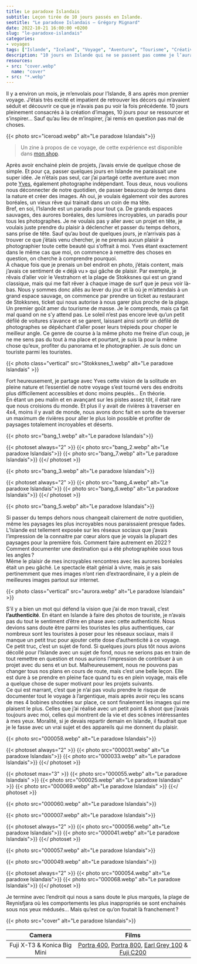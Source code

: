 ```yaml
---
title: Le paradoxe Islandais
subtitle: Leçon tirée de 10 jours passés en Islande.
seotitle: "Le paradoxe Islandais — Grégory Mignard"
date: 2022-10-21 16:00:00 +0200
slug: "le-paradoxe-islandais"
categories:
- voyages
tags: ["Islande", "Iceland", "Voyage", "Aventure", "Tourisme", "Créativité"]
description: "10 jours en Islande qui ne se passent pas comme je l’aurais imaginé, voici ce que j’ai appris de cette aventure."
resources:
- src: "cover.webp"
  name: "cover"
- src: "*.webp"
---
```


Il y a environ un mois, je m’envolais pour l’Islande, 8 ans après mon premier voyage. J’étais très excité et impatient de retrouver les décors qui m’avaient séduit et découvrir ce que je n’avais pas pu voir la fois précédente. 10 jours pleinement consacrés à la création d’images, 10 jours pour se ressourcer et s’inspirer…   Sauf qu’au lieu de m’inspirer, j’ai remis en question pas mal de choses.

{{< photo src="iceroad.webp" alt="Le paradoxe Islandais">}}

> Un zine à propos de ce voyage, de cette expérience est disponible dans [mon shop](https://gregorymignard.com/shop/).

Après avoir enchainé plein de projets, j’avais envie de quelque chose de simple. Et pour ça, passer quelques jours en Islande me paraissait une super idée. Je n’étais pas seul, car j’ai partagé cette aventure avec mon pote [Yves](https://www.instagram.com/yvesquere_/), également photographe indépendant. Tous deux, nous voulions nous déconnecter de notre quotidien, de passer beaucoup de temps dans la nature et créer des images. Ah oui, je voulais également voir des aurores boréales, un vieux rêve qui trainait dans un coin de ma tête.  
Bref, en soi, l’Islande est un paradis pour tout ça. De grands espaces sauvages, des aurores boréales, des lumières incroyables, un paradis pour tous les photographes. Je ne voulais pas y aller avec un projet en tête, je voulais juste prendre du plaisir à déclencher et passer du temps dehors, sans prise de tête. Sauf qu’au bout de quelques jours, je n’arrivais pas à trouver ce que j’étais venu chercher, je ne prenais aucun plaisir à photographier toute cette beauté qui s’offrait à moi. Yves étant exactement dans le même cas que moi, on commence à remettre des choses en question, on cherche à comprendre pourquoi.  
À chaque fois que je prenais un bel endroit en photo, j’étais content, mais j’avais ce sentiment de « déjà vu » qui gâche de plaisir. Par exemple, je rêvais d’aller voir le Vestrahorn et la plage de Stokksnes qui est un grand classique, mais qui me fait rêver à chaque image de surf que je peux voir là-bas. Nous y sommes donc allés au lever du jour et là où je m’attendais à un grand espace sauvage, on commence par prendre un ticket au restaurant de Stokksnes, ticket qui nous autorise à nous garer plus proche de la plage. Un premier goût amer du tourisme de masse. Je le comprends, mais ça fait mal quand on ne s’y attend pas. Le soleil n’est pas encore levé qu’un petit défilé de voitures s’avance et se garent, laissant ainsi sortir un défilé de photographes se dépêchant d’aller poser leurs trépieds pour choper le meilleur angle. Ce genre de course à la même photo me freine d’un coup, je ne me sens pas du tout à ma place et pourtant, je suis là pour la même chose qu’eux, profiter du panorama et le photographier. Je suis donc un touriste parmi les touristes.

{{< photo class="vertical" src="Stokksnes_1.webp" alt="Le paradoxe Islandais" >}}

Fort heureusement, je partage avec Yves cette vision de la solitude en pleine nature et l’essentiel de notre voyage s’est tourné vers des endroits plus difficilement accessibles et donc moins peuplés… En théorie.  
En étant un peu malin et en avançant sur les pistes assez tôt, il était rare que nous croisions du monde. Et plus il y avait de rivières à traverser en 4x4, moins il y avait de monde, nous avons donc fait en sorte de traverser un maximum de rivières pour aller le plus loin possible et profiter de paysages totalement incroyables et déserts.

{{< photo src="bang_1.webp" alt="Le paradoxe Islandais">}}

{{< photoset always="2" >}}
{{< photo src="bang_2.webp" alt="Le paradoxe Islandais">}}
{{< photo src="bang_7.webp" alt="Le paradoxe Islandais">}}
{{</ photoset >}}

{{< photo src="bang_3.webp" alt="Le paradoxe Islandais">}}

{{< photoset always="2" >}}
{{< photo src="bang_4.webp" alt="Le paradoxe Islandais">}}
{{< photo src="bang_6.webp" alt="Le paradoxe Islandais">}}
{{</ photoset >}}

{{< photo src="bang_5.webp" alt="Le paradoxe Islandais">}}

Si passer du temps dehors nous changeait clairement de notre quotidien, même les paysages les plus incroyables nous paraissaient presque fades. L’Islande est tellement exposée sur les réseaux sociaux que j’avais l’impression de la connaitre par cœur alors que je voyais la plupart des paysages pour la première fois. Comment faire autrement en 2022 ? Comment documenter une destination qui a été photographiée sous tous les angles ?  
Même le plaisir de mes incroyables rencontres avec les aurores boréales était un peu gâché. Le spectacle était génial à vivre, mais je sais pertinemment que mes images n’ont rien d’extraordinaire, il y a plein de meilleures images partout sur internet.

{{< photo class="vertical" src="aurora.webp" alt="Le paradoxe Islandais" >}}

S’il y a bien un mot qui défend la vision que j’ai de mon travail, c’est **l’authenticité**. En étant en Islande à faire des photos de touriste, je n’avais pas du tout le sentiment d’être en phase avec cette authenticité. Nous devions sans doute être parmi les touristes les plus authentiques, car nombreux sont les touristes à poser pour les réseaux sociaux, mais il manque un petit truc pour ajouter cette dose d’authenticité à ce voyage.  
Ce petit truc, c’est un sujet de fond. Si quelques jours plus tôt nous avions décollé pour l’Islande avec un sujet de fond, nous ne serions pas en train de tout remettre en question et nous aurions l’impression de contribuer à un projet avec du sens et un but. Malheureusement, nous ne pouvons pas changer tous nos plans en cours de route, mais c’est une belle leçon. Elle est dure à se prendre en pleine face quand tu es en plein voyage, mais elle a quelque chose de super motivant pour les projets suivants.  
Ce qui est marrant, c’est que je n’ai pas voulu prendre le risque de documenter tout le voyage à l’argentique, mais après avoir reçu les scans de mes 4 bobines shootées sur place, ce sont finalement les images qui me plaisent le plus. Celles que j’ai réalisé avec un petit point & shoot que j’avais toujours avec moi, celles qui montrent de la vie et des scènes intéressantes à mes yeux. Moralité, si je devais repartir demain en Islande, il faudrait que je le fasse avec un vrai sujet et des appareils qui me donnent du plaisir.

{{< photo src="000058.webp" alt="Le paradoxe Islandais">}}

{{< photoset always="2" >}}
{{< photo src="000031.webp" alt="Le paradoxe Islandais">}}
{{< photo src="000033.webp" alt="Le paradoxe Islandais">}}
{{</ photoset >}}

{{< photoset max="3" >}}
  {{< photo src="000055.webp" alt="Le paradoxe Islandais" >}}
  {{< photo src="000025.webp" alt="Le paradoxe Islandais" >}}
  {{< photo src="000069.webp" alt="Le paradoxe Islandais" >}}
{{</ photoset >}}

{{< photo src="000060.webp" alt="Le paradoxe Islandais">}}

{{< photo src="000007.webp" alt="Le paradoxe Islandais">}}

{{< photoset always="2" >}}
{{< photo src="000056.webp" alt="Le paradoxe Islandais">}}
{{< photo src="000041.webp" alt="Le paradoxe Islandais">}}
{{</ photoset >}}

{{< photo src="000057.webp" alt="Le paradoxe Islandais">}}

{{< photo src="000049.webp" alt="Le paradoxe Islandais">}}

{{< photoset always="2" >}}
{{< photo src="000054.webp" alt="Le paradoxe Islandais">}}
{{< photo src="000068.webp" alt="Le paradoxe Islandais">}}
{{</ photoset >}}

Je termine avec l’endroit qui nous a sans doute le plus marqués, la plage de Reynisfjara où les comportements les plus inappropriés se sont enchainés sous nos yeux médusés… Mais qu’est ce qu’on foutait là franchement ?

{{< photo src="cover" alt="Le paradoxe Islandais">}}

| Camera | Films |
|:-------:|:------:|
| Fuji X-T3 & Konica Big Mini | [Portra 400](https://www.digit-photo.com/KODAK-Portra-400-135-36-Poses-X5-rKFILM386.html?dpa_id=23), [Portra 800](https://www.digit-photo.com/KODAK-Portra-800asa-135-36Poses-Lot-de-10-rFPNK1451855P001.html?dpa_id=23), [Earl Grey 100](https://shop.lomography.com/fr/lady-grey-b-w-35-mm-iso-400) & [Fuji C200](https://www.digit-photo.com/FUJI-Fujicolor-C200-135-36-Poses-rFUJI15649497.html?dpa_id=23) |
